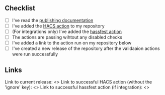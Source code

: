 <!--
DO NOT REQUEST REVIEWS, THAT IS JUST RUDE, IF YOU DO THE PULL REQUEST WILL BE CLOSED!
Make sure to check out the guide here: https://hacs.xyz/docs/publish/start
-->
## Checklist

<!-- Do not open a pull request before you have completed all these, it will be closed. -->

- [ ] I've read the [publishing documentation](https://hacs.xyz/docs/publish/start)
- [ ] I've added the [HACS action](https://hacs.xyz/docs/publish/action) to my repository
- [ ] (For integrations only) I've added the [hassfest action](https://developers.home-assistant.io/blog/2020/04/16/hassfest/)
- [ ] The actions are passing wihtout any disabled checks
- [ ] I've added a link to the action run on my repository below
- [ ] I've created a new release of the repository after the validaaion actions were run successfully

## Links

<!-- Do not open a pull request before you have provided all these, it will be closed. -->

Link to current release: <>
Link to successful HACS action (without the 'ignore' key): <>
Link to successful hassfest action (if integration): <>

